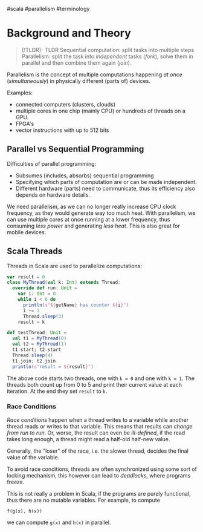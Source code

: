 #scala #parallelism #terminology 

# Background and Theory
> [!TLDR]- TLDR
> Sequential computation: split tasks into multiple steps
> Parallelism: split the task into *independent* tasks (*fork*), solve them in parallel and then combine them again (*join*).

Parallelism is the concept of multiple computations happening *at once* (*simultaneously*) in physically different (parts of) devices.

Examples:
- connected computers (clusters, clouds)
- multiple cores in one chip (mainly CPU) or hundreds of threads on a GPU.
- FPGA's
- vector instructions with up to 512 bits

## Parallel vs Sequential Programming

Difficulties of parallel programming:
- Subsumes (includes, absorbs) sequential programming
- Specifying which parts of computation are or can be made independent.
- Different hardware (parts) need to communicate, thus its efficiency also depends on hardware details.

We need parallelism, as we can no longer really increase CPU clock frequency, as they would generate way too much heat.
With parallelism, we can use multiple cores at once running at a lower frequency, thus consuming *less power* and generating *less heat*. This is also great for mobile devices.

## Scala Threads
Threads in Scala are used to parallelize computations:
```Scala
var result = 0
class MyThread(val k: Int) extends Thread:
  override def run: Unit =
    var i: Int = 0
    while i < 6 do
      println(s"${getName} has counter ${i}")
      i += 1
      Thread.sleep(3)
    result = k

def testThread: Unit =
  val t1 = MyThread(0)
  val t2 = MyThread(1)
  t1.start; t2.start
  Thread.sleep(4)
  t1.join; t2.join
  println(s"result = ${result}")
```
The above code starts two threads, one with `k = 0` and one with `k = 1`. The threads both count up from 0 to 5 and print their current value at each iteration. At the end they set `result` to `k`.

### Race Conditions
*Race conditions* happen when a thread writes to a variable while another thread reads or writes to that variable.
This means that results can *change from run to run*.
Or, worse, the result can even be *ill-defined*, if the read takes long enough, a thread might read a half-old half-new value.

Generally, the "loser" of the race, i.e. the slower thread, decides the final value of the variable.

To avoid race conditions, threads are often synchronized using some sort of locking mechanism, this however can lead to *deadlocks*, where programs freeze.

This is not really a problem in Scala, if the programs are purely functional, thus there are no mutable variables.
For example, to compute
```
f(g(x), h(x))
```
we can compute `g(x)` and `h(x)` in parallel.
